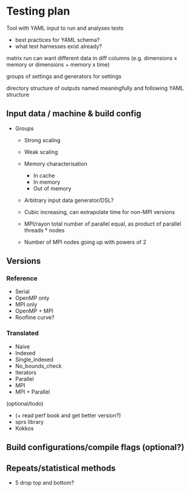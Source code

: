 
# Testing plan

Tool with YAML input to run and analyses tests

- best practices for YAML schema?
- what test harnesses exist already?

matrix run can want different data in diff columns (e.g. dimensions x memory or dimensions + memory x time)

groups of settings and generators for settings

directory structure of outputs named meaningfully and following YAML structure

## Input data / machine & build config

- Groups
  - Strong scaling
  - Weak scaling
  - Memory characterisation
    - In cache
    - In memory
    - Out of memory
  - Arbitrary input data generator/DSL?

  - Cubic increasing, can extrapolate time for non-MPI versions
  - MPI/rayon total number of parallel equal, as product of parallel threads * nodes
  - Number of MPI nodes going up with powers of 2

## Versions

### Reference

- Serial
- OpenMP only
- MPI only
- OpenMP + MPI
- Roofline curve?

### Translated

- Naive
- Indexed
- Single_indexed
- No_bounds_check
- Iterators
- Parallel
- MPI
- MPI + Parallel

(optional/todo)

- (+ read perf book and get better version?)
- sprs library
- Kokkos

## Build configurations/compile flags (optional?)

## Repeats/statistical methods

- 5 drop top and bottom?
